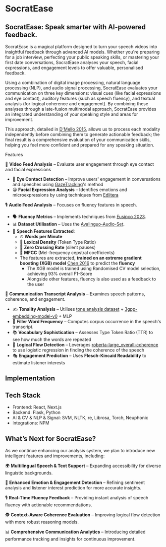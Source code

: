 # SocratEase
## SocratEase: Speak smarter with AI-powered feedback.

SocratEase is a magical platform designed to turn your speech videos into insightful feedback through advanced AI models. Whether you're preparing for a job interview, perfecting your public speaking skills, or mastering your first date conversations, SocratEase analyses your speech, facial expressions, and engagement levels to offer valuable, personalised feedback.

Using a combination of digital image processing, natural language processing (NLP), and audio signal processing, SocratEase evaluates your communication on three key dimensions: visual cues (like facial expressions and eye contact), auditory features (such as speech fluency), and textual analysis (for logical coherence and engagement). By combining these analyses through a late-fusion multimodal approach, SocratEase provides an integrated understanding of your speaking style and areas for improvement.

This approach, detailed in [D'Mello 2015](https://dl.acm.org/doi/pdf/10.1145/2682899), allows us to process each modality independently before combining them to generate actionable feedback; the final result is a comprehensive evaluation of your communication skills, helping you feel more confident and prepared for any speaking situation.

 Features

🎥 **Video Feed Analysis** – Evaluate user engagement through eye contact and facial expressions
   - 👀 **Eye Contact Detection** – Improve users' engagement in conversations and speeches using [GazeTracking](https://github.com/antoinelame/GazeTracking)'s method
   - 😀 **Facial Expression Analysis** – Identifies emotions and microexpressions by using techniques from [Edlitera](https://www.edlitera.com/blog/posts/emotion-detection-in-video)

🎙️ **Audio Feed Analysis** – Focuses on fluency features in speech.  
   - 🗣 **Fluency Metrics** – Implements techniques from [Eusipco 2023](https://eurasip.org/Proceedings/Eusipco/Eusipco2023/pdfs/0000231.pdf).  
- 📊 **Dataset Utilisation** – Uses the [Avalinguo-Audio-Set](https://github.com/agrija9/Avalinguo-Audio-Set).  
- 🔎 **Speech Features Extracted**:
    - ⏱ **Words per Minute**  
    - 📖 **Lexical Density** (Token Type Ratio)  
    - 🔕 **Zero Crossing Rate** (silent pauses)  
    - 🎵 **MFCC** (Mel-frequency cepstral coefficients)
    - The features are extracted, **trained on an extreme gradient boosting (XGB) model** [Chen 2016](https://dl.acm.org/doi/10.1145/2939672.2939785) to predict the **fluency**
        - The XGB model is trained using Randomised CV model selection, achieving 93% overall F1-Score
        - Alongside other features, fluency is also used as a feedback to the user

📝 **Communication Transcript Analysis** – Examines speech patterns, coherence, and engagement.  
   - ✍️ **Tonality Analysis** – Utilises [tone analysis dataset](https://www.kaggle.com/datasets/sameedatif/tone-analysis) + [
3gpp-embedding-model-v0](https://huggingface.co/iris49/3gpp-embedding-model-v0) + MLP
   - 🚫 **Filler Word Frequency** – Computes corpus occurrence in the speech's transcript.
   - 📚 **Vocabulary Sophistication** – Assesses Type Token Ratio (TTR) to see how much the words are repeated
   - 🔄 **Logical Flow Detection** – Leverages [roberta-large_overall-coherence](https://huggingface.co/SushantGautam/roberta-large_overall-coherence) to use logistic regression in finding the coherence of the speech
   - 🎭 **Engagement Prediction** – Uses **Flesch-Kincaid Readability** to estimate listener interests  
## Implementation
## Tech Stack
- Frontend: React, Next.js
- Backend: Flask, Python
- AI & CV & NLP & Signal: SVM, NLTK, re, Librosa, Torch, Neuphonic
- Integrations: NPM

## What’s Next for SocratEase?  
As we continue enhancing our analysis system, we plan to introduce new intelligent features and improvements, including:  

🌍 **Multilingual Speech & Text Support** – Expanding accessibility for diverse linguistic backgrounds.  

🎯 **Enhanced Emotion & Engagement Detection** – Refining sentiment analysis and listener interest prediction for more accurate insights.  

🎙️ **Real-Time Fluency Feedback** – Providing instant analysis of speech fluency with actionable recommendations.  

🕵️ **Context-Aware Coherence Evaluation** – Improving logical flow detection with more robust reasoning models.  

📊 **Comprehensive Communication Analytics** – Introducing detailed performance tracking and insights for continuous improvement.  
